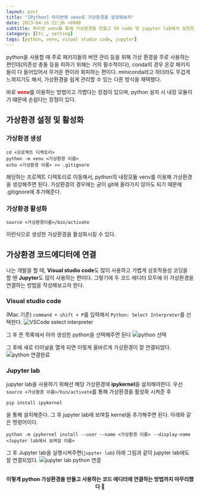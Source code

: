 ```yaml
---
layout: post
title: "[Python] 파이썬에 venv로 가상환경을 설정해보자"
date: 2023-04-16 22:36 +0900
subtitle: 파이썬 venv를 통해 가상환경을 만들고 VS code 및 jupyter lab에서 설정하기
category: [Etc., setting]
tags: [python, venv, visual studio code, jupyter]
---
```


python을 사용할 때 주로 패키지들의 버전 관리 등을 위해 가상 환경을 주로 사용하는 편인데(의존성 충돌 등을 피하기 위해는 거의 필수적이다), 
conda의 경우 온갖 패키지들이 다 들어있어서 무거운 편이라 회피하는 편이다. miniconda라고 하더라도 무겁게 느껴지기도 해서, 가상환경을 쉽게 관리할 수 있는 다른 방식을 채택했다.

바로 <span style="color: red; font-weight: bold;">venv</span>를 이용하는 방법이고 가볍다는 장점이 있으며, python 설치 시 내장 모듈이기 떄문에 손쉽다는 장점이 있다. 

## 가상환경 설정 및 활성화

### 가상환경 생성

```shell
cd <프로젝트 디렉토리>
python -m venv <가상환경 이름>
echo <가상환경 이름> >> .gitignore
```

해당하는 프로젝트 디렉토리로 이동해서, python의 내장모듈 venv를 이용해 가상환경을 생성해주면 된다.
가상환경의 경우에는 굳이 git에 올라가지 않아도 되기 때문에 .gitignore에 추가해준다.


### 가상환경 활성화

```shell
source <가상환경이름>/bin/activate
```

이런식으로 생성한 가상환경을 활성화시킬 수 있다. 


## 가상환경 코드에디터에 연결

나는 개발을 할 때, **Visual studio code**도 많이 사용하고 가볍게 상호작용성 코딩을 할 땐 **Jupyter**도 많이 사용하는 편이다.
그렇기에 두 코드 에디터 모두에 이 가상환경을 연결하는 방법을 작성해보고자 한다.

### Visual studio code 

(Mac 기준) `command + shift + P`를 입력해서 `Python: Select Interpreter`를 선택한다.
![VSCode select interpreter](/232319173-9989b6a9-d52f-49f5-937c-2b70b425398a.png)

그 후 뜬 목록에서 아까 생성한 python을 선택해주면 된다
![python 선택](/232319290-93488289-f5b9-42be-8cf9-44d4f1bb2123.png)

그 후에 새로 터미널을 열게 되면 이렇게 올바르게 가상환경이 잘 연결되었다. 
![python 연결완료](/232319346-ce830de1-d80b-48b5-85ac-e54473931de0.png)

### Jupyter lab

jupyter lab을 사용하기 위해선 해당 가상환경에 **ipykernel**을 설치해야한다.
우선 `source <가상환경 이름>/bin/activate`를 통해 가상환경을 활성화 시켜준 후 
```shell
pip install ipykernel
```
을 통해 설치해준다. 그 후 jupyter lab에 보여질 kernel을 추가해주면 된다. 아래와 같은 명령어이다.
```shell
python -m ipykernel install --user --name <가상환경 이름> --display-name <Jupyter lab에서 보여질 이름>
```

그 후 Jupyter lab을 실행시켜주면(`jupyter lab`) 아래 그림과 같이 jupyter lab에도 잘 연결되었다.
![jupyter lab python 연결](/232319563-3a2dd589-72a1-4449-844a-a95dfc8a5d61.png)

<br />
<div align="center" style="font-weight: bold;">
이렇게 python 가상환경을 만들고 사용하는 코드 에디터에 연결하는 방법까지 마무리했다 🩵
</div>



